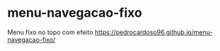 # menu-navegacao-fixo
Menu fixo no topo com efeito
https://pedrocardoso96.github.io/menu-navegacao-fixo/

